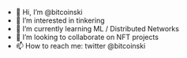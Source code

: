 - 👋 Hi, I’m @bitcoinski
- 👀 I’m interested in tinkering
- 🌱 I’m currently learning ML / Distributed Networks
- 💞️ I’m looking to collaborate on NFT projects
- 📫 How to reach me: twitter @bitcoinski
